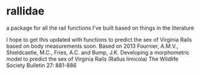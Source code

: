 # rallidae
a package for all the rail functions I've built based on things in the literature

I hope to get this updated with functions to predict the sex of Virginia Rails based on body measurements soon. Based on 2013 Fournier, A.M.V., Shieldcastle, M.C., Fries, A.C. and Bump, J.K. Developing a morphometric model to predict the sex of Virginia Rails (Rallus limicola) The Wildlife Society Bulletin 27: 881-886


